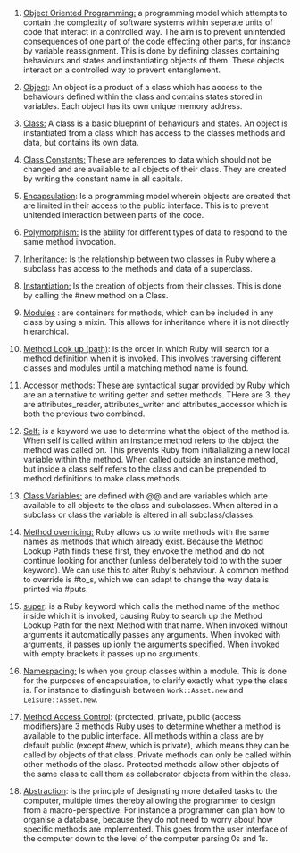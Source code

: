1. <u>Object Oriented Programming:</u> a programming model which attempts to contain the complexity of software systems within seperate units of code that interact in a controlled way. The aim is to prevent unintended consequences of one part of the code effecting other parts, for instance by variable reassignment.  This is done by defining classes containing behaviours and states and instantiating  objects of them. These objects interact on a controlled way to prevent entanglement.

   

2. <u>Object</u>: An object is a product of a class which has access to the behaviours defined within the class and contains states stored in variables. Each object has its own unique memory address.

   

3. <u>Class:</u> A class is a basic blueprint of behaviours and states. An object is instantiated from a class which has access to the classes methods and data, but contains its own data.

4. <u>Class Constants:</u> These are references to data which should not be changed and are available to all objects of their class. They are created by writing the constant name in all capitals.

5. <u>Encapsulation</u>: Is a programming model wherein objects are created that are limited in their access to the public interface. This is to prevent unitended interaction between parts of the code.

6. <u>Polymorphism:</u> Is the ability for different types of data to respond to the same method invocation.

7. <u>Inheritance</u>: Is the relationship between two classes in Ruby where a subclass has access to the methods and data of a superclass.

8. <u>Instantiation:</u> Is the creation of objects from their classes. This is done by calling the #new method on a Class.

9. <u>Modules</u> : are containers for methods, which can be included in any class by using a mixin. This allows for inheritance where it is not directly hierarchical. 

10. <u>Method Look up (path)</u>: Is the order in which Ruby will search for  a method definition when it is invoked. This involves traversing different classes and modules until a matching method name is found.

11. <u>Accessor methods:</u>  These are syntactical sugar provided by Ruby which are an alternative to writing getter and setter methods. THere are 3, they are attributes_reader, attributes_writer and attributes_accessor which is both the previous two combined.

12. <u>Self:</u> is a keyword we use to determine what the object of the method is. When self is called within an instance method refers to the object the method was called on. This prevents Ruby from initialializing a new local variable within the method. When called outside an instance method, but inside a class self refers to the class and can be prepended to method definitions to make class methods.

13. <u>Class Variables:</u> are defined with @@ and are variables which arte available to all objects to the class and subclasses. When altered in a subclass or class the variable is altered in all subclass/classes.

14. <u>Method overriding:</u> Ruby allows us to write methods with the same names as methods that which already exist. Because the Method Lookup Path finds these first, they envoke the method and do not continue looking for another (unless deliberately told to with the super keyword). We can use this to alter Ruby's behaviour. A common method to override is #to_s, which we can adapt to change the way data is printed via #puts. 

15. <u>super</u>: is a Ruby keyword which calls the method name of the method inside which it is invoked, causing Ruby to search up the Method Lookup Path for the next Method with that name. When invoked without arguments it automatically passes any arguments. When invoked with arguments, it passes up ionly the arguments specified. When invoked with empty brackets it passes up no arguments. 

16. <u>Namespacing:</u> Is when you group classes within a module. This is done for the purposes of encapsulation, to clarify exactly what type the class is. For instance to distinguish between `Work::Asset.new` and `Leisure::Asset.new`.

17. <u>Method Access Control</u>: (protected, private, public (access modifiers)are 3 methods Ruby uses to determine whether a method is available to the public interface. All methods within a class are by default public (except #new, which is private), which means they can be called by objects of that class. Private methods can only be called within other methods of the class. Protected methods allow other objects of the same class to call them as collaborator objects from within the class.

18. <u>Abstraction</u>: is the principle of designating more detailed tasks to the computer, multiple times thereby allowing the programmer to design from a macro-perspective. For instance a programmer can plan how to organise a database, because they do not need to worry about how specific methods are implemented. This goes from the user interface of the computer down to the level of the computer parsing 0s and 1s.
